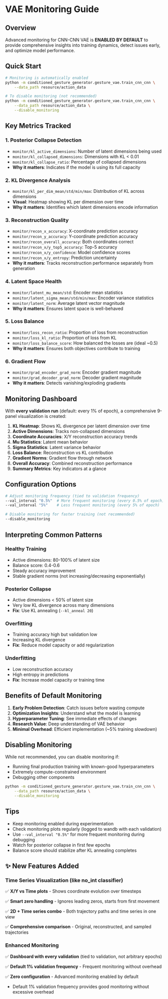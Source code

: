 # VAE Monitoring Guide

## Overview
Advanced monitoring for CNN-CNN VAE is **ENABLED BY DEFAULT** to provide comprehensive insights into training dynamics, detect issues early, and optimize model performance.

## Quick Start
```bash
# Monitoring is automatically enabled
python -m conditioned_gesture_generator.gesture_vae.train_cnn_cnn \
    --data_path resource/action_data

# To disable monitoring (not recommended)
python -m conditioned_gesture_generator.gesture_vae.train_cnn_cnn \
    --data_path resource/action_data \
    --disable_monitoring
```

## Key Metrics Tracked

### 1. **Posterior Collapse Detection**
- `monitor/kl_active_dimensions`: Number of latent dimensions being used
- `monitor/kl_collapsed_dimensions`: Dimensions with KL < 0.01
- `monitor/kl_collapse_ratio`: Percentage of collapsed dimensions
- **Why it matters**: Indicates if the model is using its full capacity

### 2. **KL Divergence Analysis**
- `monitor/kl_per_dim_mean/std/min/max`: Distribution of KL across dimensions
- **Visual**: Heatmap showing KL per dimension over time
- **Why it matters**: Identifies which latent dimensions encode information

### 3. **Reconstruction Quality**
- `monitor/recon_x_accuracy`: X-coordinate prediction accuracy
- `monitor/recon_y_accuracy`: Y-coordinate prediction accuracy  
- `monitor/recon_overall_accuracy`: Both coordinates correct
- `monitor/recon_x/y_top5_accuracy`: Top-5 accuracy
- `monitor/recon_x/y_confidence`: Model confidence scores
- `monitor/recon_x/y_entropy`: Prediction uncertainty
- **Why it matters**: Tracks reconstruction performance separately from generation

### 4. **Latent Space Health**
- `monitor/latent_mu_mean/std`: Encoder mean statistics
- `monitor/latent_sigma_mean/std/min/max`: Encoder variance statistics
- `monitor/latent_norm`: Average latent vector magnitude
- **Why it matters**: Ensures latent space is well-behaved

### 5. **Loss Balance**
- `monitor/loss_recon_ratio`: Proportion of loss from reconstruction
- `monitor/loss_kl_ratio`: Proportion of loss from KL
- `monitor/loss_balance_score`: How balanced the losses are (ideal ~0.5)
- **Why it matters**: Ensures both objectives contribute to training

### 6. **Gradient Flow**
- `monitor/grad_encoder_grad_norm`: Encoder gradient magnitude
- `monitor/grad_decoder_grad_norm`: Decoder gradient magnitude
- **Why it matters**: Detects vanishing/exploding gradients

## Monitoring Dashboard
With **every validation run** (default: every 1% of epoch), a comprehensive 9-panel visualization is created:

1. **KL Heatmap**: Shows KL divergence per latent dimension over time
2. **Active Dimensions**: Tracks non-collapsed dimensions
3. **Coordinate Accuracies**: X/Y reconstruction accuracy trends
4. **Mu Statistics**: Latent mean behavior
5. **Sigma Statistics**: Latent variance behavior
6. **Loss Balance**: Reconstruction vs KL contribution
7. **Gradient Norms**: Gradient flow through network
8. **Overall Accuracy**: Combined reconstruction performance
9. **Summary Metrics**: Key indicators at a glance

## Configuration Options

```bash
# Adjust monitoring frequency (tied to validation frequency)
--val_interval "0.5%"  # More frequent monitoring (every 0.5% of epoch)
--val_interval "5%"    # Less frequent monitoring (every 5% of epoch)

# Disable monitoring for faster training (not recommended)
--disable_monitoring
```

## Interpreting Common Patterns

### Healthy Training
- Active dimensions: 80-100% of latent size
- Balance score: 0.4-0.6
- Steady accuracy improvement
- Stable gradient norms (not increasing/decreasing exponentially)

### Posterior Collapse
- Active dimensions < 50% of latent size
- Very low KL divergence across many dimensions
- **Fix**: Use KL annealing (`--kl_anneal 20`)

### Overfitting
- Training accuracy high but validation low
- Increasing KL divergence
- **Fix**: Reduce model capacity or add regularization

### Underfitting
- Low reconstruction accuracy
- High entropy in predictions
- **Fix**: Increase model capacity or training time

## Benefits of Default Monitoring
1. **Early Problem Detection**: Catch issues before wasting compute
2. **Optimization Insights**: Understand what the model is learning
3. **Hyperparameter Tuning**: See immediate effects of changes
4. **Research Value**: Deep understanding of VAE behavior
5. **Minimal Overhead**: Efficient implementation (~5% training slowdown)

## Disabling Monitoring
While not recommended, you can disable monitoring if:
- Running final production training with known-good hyperparameters
- Extremely compute-constrained environment
- Debugging other components

```bash
python -m conditioned_gesture_generator.gesture_vae.train_cnn_cnn \
    --data_path resource/action_data \
    --disable_monitoring
```

## Tips
- Keep monitoring enabled during experimentation
- Check monitoring plots regularly (logged to wandb with each validation)
- Use `--val_interval "0.5%"` for more frequent monitoring during debugging
- Watch for posterior collapse in first few epochs
- Balance score should stabilize after KL annealing completes

## ✨ New Features Added

### Time Series Visualization (like no_int classifier)
✅ **X/Y vs Time plots** - Shows coordinate evolution over timesteps

✅ **Smart zero handling** - Ignores leading zeros, starts from first movement

✅ **2D + Time series combo** - Both trajectory paths and time series in one view

✅ **Comprehensive comparison** - Original, reconstructed, and sampled trajectories

### Enhanced Monitoring
✅ **Dashboard with every validation** (tied to validation, not arbitrary epochs)

✅ **Default 1% validation frequency** - Frequent monitoring without overhead

✅ **Zero configuration** - Advanced monitoring enabled by default
- Default 1% validation frequency provides good monitoring without excessive overhead